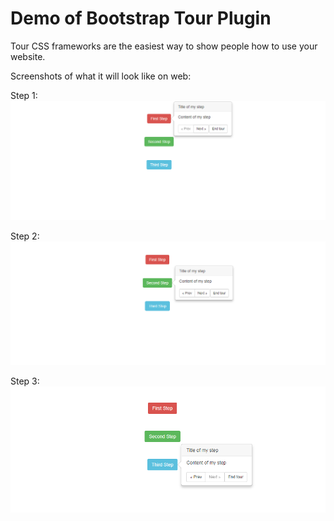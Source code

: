 # Demo of Bootstrap Tour Plugin
Tour CSS frameworks are the easiest way to show people how to use your website.

Screenshots of what it will look like on web:

Step 1:
![Alt text](https://github.com/muhammadzubairkhan/bootstrap-tour/blob/master/img/first-step.PNG?raw=true "Title")

Step 2:
![Alt text](https://github.com/muhammadzubairkhan/bootstrap-tour/blob/master/img/second-step.PNG?raw=true "Title")

Step 3:
![Alt text](https://github.com/muhammadzubairkhan/bootstrap-tour/blob/master/img/third-step.PNG?raw=true "Title")
